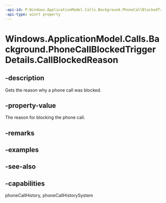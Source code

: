 ```yaml
---
-api-id: P:Windows.ApplicationModel.Calls.Background.PhoneCallBlockedTriggerDetails.CallBlockedReason
-api-type: winrt property
---
```


<!-- Property syntax
public Windows.ApplicationModel.Calls.Background.PhoneCallBlockedReason CallBlockedReason { get; }
-->

# Windows.ApplicationModel.Calls.Background.PhoneCallBlockedTriggerDetails.CallBlockedReason

## -description
Gets the reason why a phone call was blocked.

## -property-value
The reason for blocking the phone call.

## -remarks

## -examples

## -see-also

## -capabilities
phoneCallHistory, phoneCallHistorySystem
